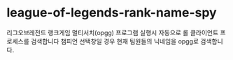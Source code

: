 # league-of-legends-rank-name-spy
리그오브레전드 랭크게임 멀티서치(opgg)
프로그램 실행시 자동으로 롤 클라이언트 프로세스를 검색합니다
챔피언 선택창일 경우 현재 팀원들의 닉네임을 opgg로 검색합니다.

